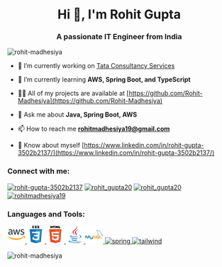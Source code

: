 <h1 align="center">Hi 👋, I'm Rohit Gupta</h1>
<h3 align="center">A passionate IT Engineer from India</h3>

<p align="left"> <img src="https://komarev.com/ghpvc/?username=rohit-madhesiya&label=Profile%20views&color=0e75b6&style=flat" alt="rohit-madhesiya" /> </p>

- 🔭 I’m currently working on [Tata Consultancy Services](https://www.tcs.com/)

- 🌱 I’m currently learning **AWS, Spring Boot, and TypeScript**

- 👨‍💻 All of my projects are available at [https://github.com/Rohit-Madhesiya](https://github.com/Rohit-Madhesiya)

- 💬 Ask me about **Java, Spring Boot, AWS**

- 📫 How to reach me **rohitmadhesiya19@gmail.com**

- 📄 Know about myself [https://www.linkedin.com/in/rohit-gupta-3502b2137/](https://www.linkedin.com/in/rohit-gupta-3502b2137/)

<h3 align="left">Connect with me:</h3>
<p align="left">
<a href="https://linkedin.com/in/rohit-gupta-3502b2137" target="blank"><img align="center" src="https://raw.githubusercontent.com/rahuldkjain/github-profile-readme-generator/master/src/images/icons/Social/linked-in-alt.svg" alt="rohit-gupta-3502b2137" height="30" width="40" /></a>
<a href="https://www.codechef.com/users/rohit_gupta20" target="blank"><img align="center" src="https://cdn.jsdelivr.net/npm/simple-icons@3.1.0/icons/codechef.svg" alt="rohit_gupta20" height="30" width="40" /></a>
<a href="https://www.leetcode.com/rohit_gupta20" target="blank"><img align="center" src="https://raw.githubusercontent.com/rahuldkjain/github-profile-readme-generator/master/src/images/icons/Social/leet-code.svg" alt="rohit_gupta20" height="30" width="40" /></a>
<a href="https://auth.geeksforgeeks.org/user/rohitmadhesiya19" target="blank"><img align="center" src="https://raw.githubusercontent.com/rahuldkjain/github-profile-readme-generator/master/src/images/icons/Social/geeks-for-geeks.svg" alt="rohitmadhesiya19" height="30" width="40" /></a>
</p>

<h3 align="left">Languages and Tools:</h3>
<p align="left"> <a href="https://aws.amazon.com" target="_blank" rel="noreferrer"> <img src="https://raw.githubusercontent.com/devicons/devicon/master/icons/amazonwebservices/amazonwebservices-original-wordmark.svg" alt="aws" width="40" height="40"/> </a> <a href="https://www.w3schools.com/css/" target="_blank" rel="noreferrer"> <img src="https://raw.githubusercontent.com/devicons/devicon/master/icons/css3/css3-original-wordmark.svg" alt="css3" width="40" height="40"/> </a> <a href="https://www.w3.org/html/" target="_blank" rel="noreferrer"> <img src="https://raw.githubusercontent.com/devicons/devicon/master/icons/html5/html5-original-wordmark.svg" alt="html5" width="40" height="40"/> </a> <a href="https://www.java.com" target="_blank" rel="noreferrer"> <img src="https://raw.githubusercontent.com/devicons/devicon/master/icons/java/java-original.svg" alt="java" width="40" height="40"/> </a> <a href="https://www.mysql.com/" target="_blank" rel="noreferrer"> <img src="https://raw.githubusercontent.com/devicons/devicon/master/icons/mysql/mysql-original-wordmark.svg" alt="mysql" width="40" height="40"/> </a> <a href="https://spring.io/" target="_blank" rel="noreferrer"> <img src="https://www.vectorlogo.zone/logos/springio/springio-icon.svg" alt="spring" width="40" height="40"/> </a> <a href="https://tailwindcss.com/" target="_blank" rel="noreferrer"> <img src="https://www.vectorlogo.zone/logos/tailwindcss/tailwindcss-icon.svg" alt="tailwind" width="40" height="40"/> </a> </p>

<p><img align="center" src="https://github-readme-stats.vercel.app/api/top-langs?username=rohit-madhesiya&show_icons=true&locale=en&layout=compact" alt="rohit-madhesiya" /></p>
